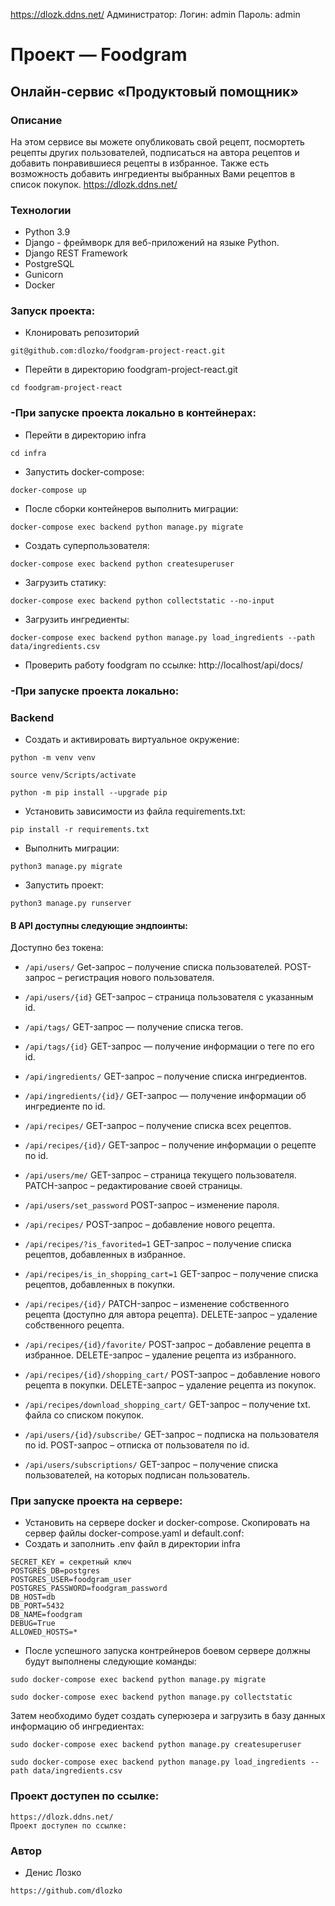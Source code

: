 https://dlozk.ddns.net/
Администратор:
Логин: admin
Пароль: admin
# Проект — Foodgram
## Онлайн-сервис «Продуктовый помощник»
### Описание
На этом сервисе вы можете опубликовать свой рецепт, посмортеть рецепты других пользователей, подписаться на автора рецептов и добавить понравившиеся рецепты в избранное. Также есть возможность добавить ингредиенты выбранных Вами рецептов в список покупок.
https://dlozk.ddns.net/
### Технологии
- Python 3.9
- Django - фреймворк для веб-приложений на языке Python.
- Django REST Framework
- PostgreSQL
- Gunicorn
- Docker

### Запуск проекта:
- Клонировать репозиторий
```
git@github.com:dlozko/foodgram-project-react.git
```
- Перейти в директорию foodgram-project-react.git
```
cd foodgram-project-react
```
### -При запуске проекта локально в контейнерах:
- Перейти в директорию infra
```
cd infra
```
- Запустить docker-compose:
```
docker-compose up
```
- После сборки контейнеров выполнить миграции:
```
docker-compose exec backend python manage.py migrate
```
- Создать суперпользователя:
```
docker-compose exec backend python createsuperuser
```
- Загрузить статику:
```
docker-compose exec backend python collectstatic --no-input
```
- Загрузить ингредиенты:
```
docker-compose exec backend python manage.py load_ingredients --path data/ingredients.csv
```
- Проверить работу foodgram по ссылке:
http://localhost/api/docs/

### -При запуске проекта локально:
### Backend
- Cоздать и активировать виртуальное окружение:
```
python -m venv venv
```
```
source venv/Scripts/activate
```
```
python -m pip install --upgrade pip
```
- Установить зависимости из файла requirements.txt:
```
pip install -r requirements.txt
```
- Выполнить миграции:
```
python3 manage.py migrate
```
- Запустить проект:
```
python3 manage.py runserver
```
#### В API доступны следующие эндпоинты:
Доступно без токена:
* ```/api/users/```  Get-запрос – получение списка пользователей. POST-запрос – регистрация нового пользователя.

* ```/api/users/{id}``` GET-запрос – страница пользователя с указанным id.

* ```/api/tags/``` GET-запрос — получение списка тегов.

* ```/api/tags/{id}``` GET-запрос — получение информации о теге по его id.

* ```/api/ingredients/``` GET-запрос – получение списка ингредиентов.

* ```/api/ingredients/{id}/``` GET-запрос — получение информации об ингредиенте по id.

* ```/api/recipes/``` GET-запрос – получение списка всех рецептов.

* ```/api/recipes/{id}/``` GET-запрос – получение информации о рецепте по id.

* ```/api/users/me/``` GET-запрос – страница текущего пользователя. PATCH-запрос – редактирование своей страницы.

* ```/api/users/set_password``` POST-запрос – изменение пароля.

* ```/api/recipes/``` POST-запрос – добавление нового рецепта.

* ```/api/recipes/?is_favorited=1``` GET-запрос – получение списка рецептов, добавленных в избранное. 

* ```/api/recipes/is_in_shopping_cart=1``` GET-запрос – получение списка рецептов, добавленных в покупки.

* ```/api/recipes/{id}/``` PATCH-запрос – изменение собственного рецепта (доступно для автора рецепта). DELETE-запрос – удаление собственного рецепта.

* ```/api/recipes/{id}/favorite/``` POST-запрос – добавление рецепта в избранное. DELETE-запрос – удаление рецепта из избранного.

* ```/api/recipes/{id}/shopping_cart/``` POST-запрос – добавление нового рецепта в покупки. DELETE-запрос – удаление рецепта из покупок.

* ```/api/recipes/download_shopping_cart/``` GET-запрос – получение txt. файла со списком покупок.

* ```/api/users/{id}/subscribe/``` GET-запрос – подписка на пользователя по id. POST-запрос – отписка от пользователя по id.

* ```/api/users/subscriptions/``` GET-запрос – получение списка пользователей, на которых подписан пользователь.

### При запуске проекта на сервере:
- Установить на сервере docker и docker-compose. Скопировать на сервер файлы docker-compose.yaml и default.conf:
- Cоздать и заполнить .env файл в директории infra
```
SECRET_KEY = секретный ключ
POSTGRES_DB=postgres
POSTGRES_USER=foodgram_user
POSTGRES_PASSWORD=foodgram_password
DB_HOST=db
DB_PORT=5432
DB_NAME=foodgram
DEBUG=True
ALLOWED_HOSTS=*
```
- После успешного запуска контрейнеров боевом сервере должны будут выполнены следующие команды:
```
sudo docker-compose exec backend python manage.py migrate
```
```
sudo docker-compose exec backend python manage.py collectstatic
```
Затем необходимо будет создать суперюзера и загрузить в базу данных информацию об ингредиентах:
```
sudo docker-compose exec backend python manage.py createsuperuser
```
```
sudo docker-compose exec backend python manage.py load_ingredients --path data/ingredients.csv
```
### Проект доступен по ссылке:
```
https://dlozk.ddns.net/
Проект доступен по ссылке:
```
### Автор
- Денис Лозко
```
https://github.com/dlozko
```